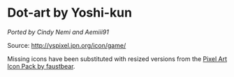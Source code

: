 # Dot-art by Yoshi-kun

*Ported by Cindy Nemi and Aemiii91*

Source: http://yspixel.jpn.org/icon/game/

Missing icons have been substituted with resized versions from the [Pixel Art Icon Pack by faustbear](https://www.reddit.com/r/miniSNESmods/comments/995ylx/additional_pixel_art_icon_pack_22/).
